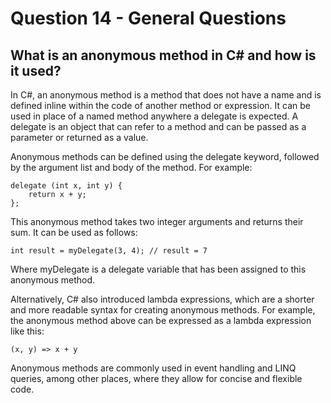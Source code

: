 # Question 14 - General Questions

## What is an anonymous method in C# and how is it used?

In C#, an anonymous method is a method that does not have a name and is defined inline within the code of another method or expression. It can be used in place of a named method anywhere a delegate is expected. A delegate is an object that can refer to a method and can be passed as a parameter or returned as a value.

Anonymous methods can be defined using the delegate keyword, followed by the argument list and body of the method. For example:

```
delegate (int x, int y) {
    return x + y;
};

```
This anonymous method takes two integer arguments and returns their sum. It can be used as follows:

```
int result = myDelegate(3, 4); // result = 7

```
Where myDelegate is a delegate variable that has been assigned to this anonymous method.

Alternatively, C# also introduced lambda expressions, which are a shorter and more readable syntax for creating anonymous methods. For example, the anonymous method above can be expressed as a lambda expression like this:

```
(x, y) => x + y

```
Anonymous methods are commonly used in event handling and LINQ queries, among other places, where they allow for concise and flexible code.

